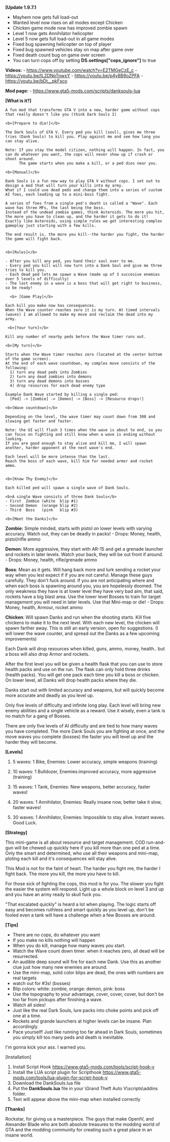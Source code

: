<b>[Update 1.9.7.1</b>
   - Mayhem now gets full load-out
   - Wanted level now rises on all modes except Chicken
   - Chicken game mode now has improved zombie spawn 
   - Level 1 now gets Annihilator helicopter
   - Level 5 now gets full load-out in all game modes  
   - Fixed bug spawning helicopter on top of player
   - Fixed bug spawned vehicles stay on map after game over
   - Fixed death count bug on game over screen
   - You can turn cops off by setting <b>DS.settings["cops_ignore"]</b>  to true
 
  <b>Videos:</b>
    - https://www.youtube.com/watch?v=E2TMGeCzE_c
    - https://youtu.be/IL2DNpTnwxY
    - https://youtu.be/p4y8B9oZPFA
    - https://youtu.be/bDt__pkFsco
    
  <b>Mod page:</b>
     - https://www.gta5-mods.com/scripts/danksouls-lua



  <b>[What is it?]</b>
  
	A fun mod that transforms GTA V into a new, harder game without cops that really doesn't like you (think Dark Souls I)
	
	<b>[Prepare to die!]</b>
	
	The Dark Souls of GTA V. Every ped you kill (soul), gives me three tries (Dank Souls) to kill you. Play against me and see how long you can stay alive. 
	
	Note: If you stay the model citizen, nothing will happen. In fact, you can do whatever you want, the cops will never show up if crash or shoot around. 
		  The game starts when you make a kill, or a ped dies near you.
		
	<b>[Manual]</b>
	
	Dank Souls is a fun new way to play GTA V without cops. I set out to design a mod that will turn your kills into my army.
	What if I could use dead peds and change them into a series of custom AI foes, each leading up to a mini-boss fight.
	
	A series of foes from a single ped's death is called a "Wave". Each wave has three MFs, the last being the boss.
	Instead of the undead zombie games, think Asteroids. The more you hit, the more you have to clean up, and the harder it gets to do it!
	Exactly like Asteroids, using simple rules we get interesting complex gameplay just starting with a few kills. 
	
	The end result is, the more you kill--the harder you fight, the harder the game will fight back. 
	
			
	<b>[Rules]</b>
	
	- After you kill any ped, you hand their soul over to me.
	- Every ped you kill will now turn into a Dank Soul and give me three tries to kill you.
	- Each dead ped lets me spawn a Wave (made up of 3 succesive enemies over 5 levels of difficulty)
	- The last enemy in a wave is a boss that will get right to business, so be ready!

      <b> [Game Play]</b>
      
	Each kill you make now has consequences. 
	When the Wave counter reaches zero it is my turn. At timed intervals (waves) I am allowed to make my move and reclaim the dead into my army. 
		
     <b>[Your turn]</b>
     
	Kill any number of nearby peds before the Wave timer runs out.
	
    <b>[My turn]</b>
    
	Starts when the Wave timer reaches zero (located at the center bottom of the game screen).
    At the end of each wave countdown, my complex move consists of the following:
	  1) turn any dead peds into Zombies
	  2) turn any dead zombies into demons
	  3) turn any dead demons into bosses
	  4) drop resources for each dead enemy type
	
	Example Dank Wave started by killing a single ped:
	  [Ped] -> [Zombie] -> [Demon] -> [Boss] -> [Resource drops!]
	
	<b>[Wave countdown]</b>
	
	Depending on the level, the wave timer may count down from 300 and slowing get faster and faster. 
    
	Note: the UI will flash 3 times when the wave is about to end, so you can focus on fighting and still know when a wave is ending without looking. 
	If you are good enough to stay alive and kill me, I will spawn another, harder apponent at the next wave's end.
	    	
	Each level will be more intense than the last.
	Reach the boss of each wave, kill him for needed armor and rocket ammo.

		
	<b>[Know Thy Enemy]</b>
	
	Each killed ped will spawn a single wave of Dank Souls.
				
	<b>A single Wave consists of three Dank Souls</b>
	- First  Zombie (white  blip #1)
	- Second Demon  (orange blip #2)
	- Third  Boss   (pink   blip #3)
	
	<b>[Meet the Danks]</b>
	
<b>Zombie:</b>  Simple minded, starts with pistol on lower levels with varying accuracy. Watch out, they can be deadly in packs!
	 - Drops: Money, health, pistol/rifle ammo
	
<b>Demon</b>: More aggressive, they start with AR-15 and get a grenade launcher and rockets in later levels. Watch your back, they will be out front if around.
	 - Drops: Money, health, rifle/grenade ammo
	 
<b>Boss</b>: Mean as it gets. Will hang back more and lurk sending a rocket your way when you lest expect if if you are not careful. Manage these guys carefully. They don't fuck around. If you are not anticipating where and when each boss is spawning around you, you are hopelessly doomed. The only weakness they have is at lower level they have very bad aim, that said, rockets have a big blast area. Use the lower level Bosses to train for target management you will need in later levels. Use that Mini-map or die!
	 - Drops: Money, health, Armour, rocket ammo

<b>Chicken</b>: Will spawn Danks and run when the shooting starts. Kill five chickens to make it to the next level. With each new level, the chicken will spawn farther away. This is still an early version, open for suggestions. 
(I will lower the wave counter, and spread out the Danks as a few  upcoming improvements)

Each Dank will drop resources when killed, guns, ammo, money, health.. but a boss will also drop Armor and rockets.

After the first level you will be given a health flask that you can use to store health packs and use on the run. The flask can only hold three drinks (health packs). You will get one pack each time you kill a boss or chicken. On lower level, all Danks will drop health packs where they die.

Danks start out with limited accuracy and weapons, but will quickly become more accurate and deadly as you level up.

Only five levels of difficulty and infinite long play.  Each level will bring new enemy abilities and a single vehicle as a reward. Use it wisely, even a tank is no match for a gang of Bosses.
	
There are only five levels of AI difficulty and are tied to how many waves you have completed. The more Dank Souls you are fighting at once, and the move waves you complete (bosses) the faster you will level up and the harder they will become.	

<b>[Levels]</b>
	
1) 5 waves:  1 Bike, Enemies: Lower accuracy, simple weapons         (training) 

2) 10 waves: 1 Bulldozer, Enemies:improved accuracy, more aggressive (training)

3) 15 waves: 1 Tank, Enemies: New weapons, better accuracy, faster waves!

4) 20 waves: 1 Annihilator, Enemies: Really insane now, better take it slow, faster waves!

5) 30 waves: 1 Annihilator, Enemies: Impossible to stay alive. Instant waves. Good Luck.
	
	
<b>[Strategy]</b>
	
This mini-game is all about resource and target management. COD run-and-gun will be chewed up quickly here if you kill more than one ped at a time. 
	Only the smart and determined, who use all their weapons and mini-map, ploting each kill and it's consequences will stay alive.
		
This Mod is not for the faint of heart. The harder you fight me, the harder I fight back. The more you kill, the more you have to kill.

For those sick of fighting the cops, this mod is for you. The slower you fight the easier the system will respond. Light up a whole block on level 3 and up and you have an army ready to skull fuck you.
	
"That escalated quickly" is heard a lot when playing. 
The logic starts off easy and becomes ruthless and smart quickly as you level up, don't be fooled even a tank will have a challenge when a few Bosses are around.
	
<b>[Tips]</b>
	
 - There are no cops, do whatever you want
 - If you make no kills nothing will happen
 - When you do kill, manage how many waves you start. 
 - Watch the Wave count down timer. when it reaches zero, all dead will be resurrected.
 - An audible deep sound will fire for each new Dank. Use this as another clue just how many new enemies are around.
 - Use the mini-map, solid color blips are dead, the ones with numbers are real targets
 - watch out for #3s! (bosses)
 - Blip colors: white: zombie, orange: demon, pink: boss
 - Use the topography to your advantage, cover, cover, cover, but don't be too far from pickups after finishing a wave.
 - Watch all sides!
 - Just like the real Dark Souls, lure packs into choke points and pick off one at a time. 
 - Rockets and grande launchers at higher levels can be insane. Plan accordingly. 
 - Pace yourself! Just like running too far ahead in Dark Souls, sometimes you simply kill too many peds and death is inevitable. 
 
 I'm gonna kick your ass. I warned you.

[Installation]

 1. Install Script Hook https://www.gta5-mods.com/tools/script-hook-v
 2. Install the LUA script plugin for Scripthook https://www.gta5-mods.com/tools/lua-plugin-for-script-hook-v
 3. Download the DankSouls.lua file
 4. Put the <b>DankSouls.lua</b> file in your <install dir>\Grand Theft Auto V\scripts\addins folder.
 5. Text will appear above the mini-map when installed correctly

 
<b>[Thanks]</b>
	
Rockstar, for giving us a masterpiece. The guys that make OpenIV, and Alexander Blade who are both absolute treasures to the modding world of GTA and the modding community for creating such a great place in an insane world.
